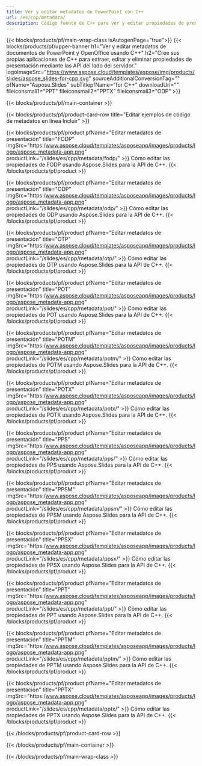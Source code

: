 ```yaml
---
title: Ver y editar metadatos de PowerPoint con C++
url: /es/cpp/metadata/
description: Código fuente de C++ para ver y editar propiedades de presentación
---
```


{{< blocks/products/pf/main-wrap-class isAutogenPage="true">}}
{{< blocks/products/pf/upper-banner h1="Ver y editar metadatos de documentos de PowerPoint y OpenOffice usando C++" h2="Cree sus propias aplicaciones de C++ para extraer, editar y eliminar propiedades de presentación mediante las API del lado del servidor." logoImageSrc="https://www.aspose.cloud/templates/aspose/img/products/slides/aspose_slides-for-cpp.svg" sourceAdditionalConversionTag="" pfName="Aspose.Slides" subTitlepfName="for C++" downloadUrl="" fileiconsmall1="PPT" fileiconsmall2="PPTX" fileiconsmall3="ODP" >}}

{{< blocks/products/pf/main-container >}}

{{< blocks/products/pf/product-card-row title="Editar ejemplos de código de metadatos en línea Incluir" >}}

{{< blocks/products/pf/product pfName="Editar metadatos de presentación" title="FODP" imgSrc="https:/www.aspose.cloud/templates/asposeapp/images/products/logo/aspose_metadata-app.png" productLink="/slides/es/cpp/metadata/fodp/" >}}
Cómo editar las propiedades de FODP usando Aspose.Slides para la API de C++.
{{< /blocks/products/pf/product >}}

{{< blocks/products/pf/product pfName="Editar metadatos de presentación" title="ODP" imgSrc="https:/www.aspose.cloud/templates/asposeapp/images/products/logo/aspose_metadata-app.png" productLink="/slides/es/cpp/metadata/odp/" >}}
Cómo editar las propiedades de ODP usando Aspose.Slides para la API de C++.
{{< /blocks/products/pf/product >}}

{{< blocks/products/pf/product pfName="Editar metadatos de presentación" title="OTP" imgSrc="https:/www.aspose.cloud/templates/asposeapp/images/products/logo/aspose_metadata-app.png" productLink="/slides/es/cpp/metadata/otp/" >}}
Cómo editar las propiedades de OTP usando Aspose.Slides para la API de C++.
{{< /blocks/products/pf/product >}}

{{< blocks/products/pf/product pfName="Editar metadatos de presentación" title="POT" imgSrc="https:/www.aspose.cloud/templates/asposeapp/images/products/logo/aspose_metadata-app.png" productLink="/slides/es/cpp/metadata/pot/" >}}
Cómo editar las propiedades de POT usando Aspose.Slides para la API de C++.
{{< /blocks/products/pf/product >}}

{{< blocks/products/pf/product pfName="Editar metadatos de presentación" title="POTM" imgSrc="https:/www.aspose.cloud/templates/asposeapp/images/products/logo/aspose_metadata-app.png" productLink="/slides/es/cpp/metadata/potm/" >}}
Cómo editar las propiedades de POTM usando Aspose.Slides para la API de C++.
{{< /blocks/products/pf/product >}}

{{< blocks/products/pf/product pfName="Editar metadatos de presentación" title="POTX" imgSrc="https:/www.aspose.cloud/templates/asposeapp/images/products/logo/aspose_metadata-app.png" productLink="/slides/es/cpp/metadata/potx/" >}}
Cómo editar las propiedades de POTX usando Aspose.Slides para la API de C++.
{{< /blocks/products/pf/product >}}

{{< blocks/products/pf/product pfName="Editar metadatos de presentación" title="PPS" imgSrc="https:/www.aspose.cloud/templates/asposeapp/images/products/logo/aspose_metadata-app.png" productLink="/slides/es/cpp/metadata/pps/" >}}
Cómo editar las propiedades de PPS usando Aspose.Slides para la API de C++.
{{< /blocks/products/pf/product >}}

{{< blocks/products/pf/product pfName="Editar metadatos de presentación" title="PPSM" imgSrc="https:/www.aspose.cloud/templates/asposeapp/images/products/logo/aspose_metadata-app.png" productLink="/slides/es/cpp/metadata/ppsm/" >}}
Cómo editar las propiedades de PPSM usando Aspose.Slides para la API de C++.
{{< /blocks/products/pf/product >}}

{{< blocks/products/pf/product pfName="Editar metadatos de presentación" title="PPSX" imgSrc="https:/www.aspose.cloud/templates/asposeapp/images/products/logo/aspose_metadata-app.png" productLink="/slides/es/cpp/metadata/ppsx/" >}}
Cómo editar las propiedades de PPSX usando Aspose.Slides para la API de C++.
{{< /blocks/products/pf/product >}}

{{< blocks/products/pf/product pfName="Editar metadatos de presentación" title="PPT" imgSrc="https:/www.aspose.cloud/templates/asposeapp/images/products/logo/aspose_metadata-app.png" productLink="/slides/es/cpp/metadata/ppt/" >}}
Cómo editar las propiedades de PPT usando Aspose.Slides para la API de C++.
{{< /blocks/products/pf/product >}}

{{< blocks/products/pf/product pfName="Editar metadatos de presentación" title="PPTM" imgSrc="https:/www.aspose.cloud/templates/asposeapp/images/products/logo/aspose_metadata-app.png" productLink="/slides/es/cpp/metadata/pptm/" >}}
Cómo editar las propiedades de PPTM usando Aspose.Slides para la API de C++.
{{< /blocks/products/pf/product >}}

{{< blocks/products/pf/product pfName="Editar metadatos de presentación" title="PPTX" imgSrc="https:/www.aspose.cloud/templates/asposeapp/images/products/logo/aspose_metadata-app.png" productLink="/slides/es/cpp/metadata/pptx/" >}}
Cómo editar las propiedades de PPTX usando Aspose.Slides para la API de C++.
{{< /blocks/products/pf/product >}}



{{< /blocks/products/pf/product-card-row >}}

{{< /blocks/products/pf/main-container >}}
    
{{< /blocks/products/pf/main-wrap-class >}}